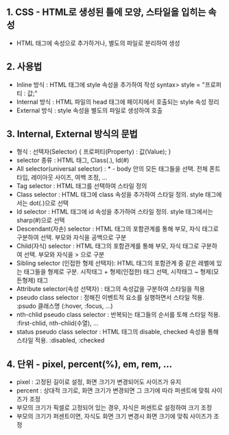 ## 1. CSS - HTML로 생성된 틀에 모양, 스타일을 입히는 속성
- HTML 태그에 속성으로 추가하거나, 별도의 파일로 분리하여 생성

## 2. 사용법
- Inline 방식 : HTML 태그에 style 속성을 추가하여 작성
    syntax> style = "프로퍼티 : 값;"
- Internal 방식 : HTML 파일의 head 태그에 페이지에서 호출되는 style 속성 정리
- External 방식 : style 속성을 별도의 파일로 생성하여 호출

## 3. Internal, External 방식의 문법
- 형식 : 선택자(Selector) { 프로퍼티(Property) : 값(Value); }
- selector 종류 : HTML 태그, Class(.), Id(#)
- All selector(universal selector) : * - body 안의 모든 태그들을 선택. 전체 폰트 타입, 레이아웃 사이즈, 여백 조정, ...
- Tag selector : HTML 태그를 선택하여 스타일 정의
- Class selector : HTML 태그에 class 속성을 추가하여 스타일 정의. style 태그에서는 dot(.)으로 선택
- Id selector : HTML 태그에 id 속성을 추가하여 스타일 정의. style 태그에서는 sharp(#)으로 선택
- Descendant(자손) selector : HTML 태그의 포함관계를 통해 부모, 자식 태그로 구분하여 선택. 부모와 자식을 공백으로 구분
- Child(자식) selector : HTML 태그의 포함관계를 통해 부모, 자식 태그로 구분하여 선택. 부모와 자식을 > 으로 구분
- Sibling selector (인접한 형제 선택자): HTML 태그의 포함관계 중 같은 레벨에 있는 태그들을 형제로 구분. 시작태그 + 형제(인접한) 태그 선택, 시작태그 ~ 형제(모든형제) 태그
- Attribute selector(속성 선택자) : 태그의 속성값을 구분하여 스타일을 적용
- pseudo class selector : 정해진 이벤트적 요소를 실행하면서 스타일 적용. :psudo 클래스명 (:hover, :focus, ...)
- nth-chlid pseudo class selector : 반복되는 태그들의 순서를 토해 스타일 적용. :first-chlid, nth-chlid(수열), ...
- status pseudo class selector : HTML 태그의 disable, checked 속성을 통해 스타일 적용. :disabled, :checked

## 4. 단위 - pixel, percent(%), em, rem, ...
- pixel : 고정된 길이로 설정, 화면 크기가 변경되어도 사이즈가 유지
- percent : 상대적 크기로, 화면 크기가 변경되면 그 크기에 따라 퍼센트에 맞춰 사이즈가 조정
- 부모의 크기가 픽셀로 고정되어 있는 경우, 자식은 퍼센트로 설정하여 크기 조정
- 부모의 크기가 퍼센트이면, 자식도 화면 크기 변경시 화면 크기에 맞춰 사이즈가 조정